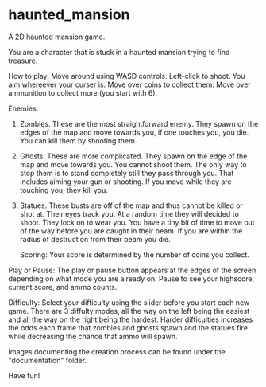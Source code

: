 # haunted_mansion
A 2D haunted mansion game. 

You are a character that is stuck in a haunted mansion trying to find treasure. 

How to play:
  Move around using WASD controls. 
  Left-click to shoot. You aim whereever your curser is. 
  Move over coins to collect them.
  Move over ammunition to collect more (you start with 6).

Enemies:
  1) Zombies. 
      These are the most straightforward enemy. They spawn on the edges of the map and move towards you, if one touches you, you die. You can kill them by shooting them.

  2) Ghosts.
       These are more complicated. They spawn on the edge of the map and move towards you. You cannot shoot them. The only way to stop them is to stand completely still they pass through you. That includes aiming your gun or shooting.
       If you move while they are touching you, they kill you.

  3) Statues.
       These busts are off of the map and thus cannot be killed or shot at. Their eyes track you. At a random time they will decided to shoot. They lock on to wear you. You have a tiny bit of time to move out of the way before you are caught in their beam.
       If you are within the radius of destruction from their beam you die.

     Scoring:
       Your score is determined by the number of coins you collect.

Play or Pause:
  The play or pause button appears at the edges of the screen depending on what mode you are already on. Pause to see your highscore, current score, and ammo counts. 

Difficulty:
  Select your difficulty using the slider before you start each new game. There are 3 diffulty modes, all the way on the left being the easiest and all the way on the right being the hardest. 
  Harder difficulties increases the odds each frame that zombies and ghosts spawn and the statues fire while decreasing the chance that ammo will spawn.

Images documenting the creation process can be found under the "documentation" folder. 

Have fun!
